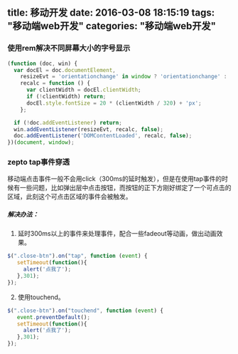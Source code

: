 title: 移动开发
date: 2016-03-08 18:15:19
tags: "移动端web开发"
categories: "移动端web开发"
---

### 使用rem解决不同屏幕大小的字号显示

``` javascript
(function (doc, win) {
  var docEl = doc.documentElement,
    resizeEvt = 'orientationchange' in window ? 'orientationchange' : 'resize',
    recalc = function () {
      var clientWidth = docEl.clientWidth;
      if (!clientWidth) return;
      docEl.style.fontSize = 20 * (clientWidth / 320) + 'px';
    };

  if (!doc.addEventListener) return;
  win.addEventListener(resizeEvt, recalc, false);
  doc.addEventListener('DOMContentLoaded', recalc, false);
})(document, window);
```
### zepto tap事件穿透
移动端点击事件一般不会用click（300ms的延时触发），但是在使用tap事件的时候有一些问题，比如弹出层中点击按钮，而按钮的正下方刚好绑定了一个可点击的区域，此刻这个可点击区域的事件会被触发。
##### 解决办法：
1. 延时300ms以上的事件来处理事件，配合一些fadeout等动画，做出动画效果。
``` javascript
$(".close-btn").on("tap", function (event) {
   setTimeout(function(){
     alert('点我了');
   },301);
});  
```
2. 使用touchend。
``` javascript
$(".close-btn").on("touchend", function (event) {
   event.preventDefault();
   setTimeout(function(){
     alert('点我了');
   },301);
});  
```
